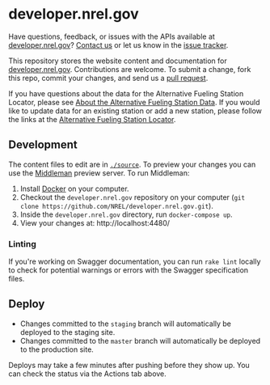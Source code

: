# developer.nrel.gov

Have questions, feedback, or issues with the APIs available at [developer.nrel.gov](https://developer.nrel.gov/)? [Contact us](https://developer.nrel.gov/contact/) or let us know in the [issue tracker](https://github.com/NREL/developer.nrel.gov/issues).

This repository stores the website content and documentation for [developer.nrel.gov](https://developer.nrel.gov). Contributions are welcome. To submit a change, fork this repo, commit your changes, and send us a [pull request](https://help.github.com/articles/using-pull-requests).

If you have questions about the data for the Alternative Fueling Station Locator, please see [About the Alternative Fueling Station Data](https://afdc.energy.gov/stations/#/find/nearest?show_about=true). If you would like to update data for an existing station or add a new station, please follow the links at the [Alternative Fueling Station Locator](https://afdc.energy.gov/stations/#/find/nearest).

## Development

The content files to edit are in [`./source`](https://github.com/NREL/developer.nrel.gov/tree/master/source). To preview your changes you can use the [Middleman](https://middlemanapp.com) preview server. To run Middleman:

1. Install [Docker](https://www.docker.com/community-edition) on your computer.
2. Checkout the `developer.nrel.gov` repository on your computer (`git clone https://github.com/NREL/developer.nrel.gov.git`).
3. Inside the `developer.nrel.gov` directory, run `docker-compose up`.
4. View your changes at: http://localhost:4480/

### Linting

If you're working on Swagger documentation, you can run `rake lint` locally to check for potential warnings or errors with the Swagger specification files.

## Deploy

- Changes committed to the `staging` branch will automatically be deployed to the staging site.
- Changes committed to the `master` branch will automatically be deployed to the production site.

Deploys may take a few minutes after pushing before they show up. You can check the status via the Actions tab above.
